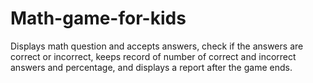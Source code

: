# Math-game-for-kids
Displays math question and accepts answers, check if the answers are correct or incorrect, keeps record of number of correct and incorrect answers and percentage, and displays a report after the game ends.
